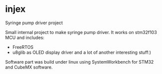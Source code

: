 # injex
Syringe pump driver project

Small internal project to make syringe pump driver. It works on stm32f103 MCU and includes:
- FreeRTOS
- u8glib as OLED display driver
and a lot of another interesting stuff:)

Software part was build under linux using SystemWorkbench for STM32 and CubeMX software.